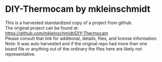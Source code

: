 
# DIY-Thermocam by mkleinschmidt  
This is a harvested standardized copy of a project from github.  
The original project can be found at:  
https://github.com/mkleinschmidt/DIY-Thermocam  
Please consult that link for additional, details, files, and license information.  
Note: It was auto harvested and if the original repo had more than one board file or anything out of the ordinary the files here are likely not representative.  
    